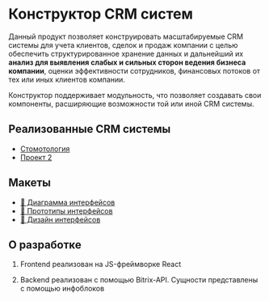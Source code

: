 # Конструктор CRM систем
<p>Данный продукт позволяет конструировать масштабируемые CRM системы для учета клиентов, сделок и продаж компании с целью обеспечить структурированное хранение данных и дальнейший их <b>анализ для выявления слабых и сильных сторон ведения бизнеса компании</b>, оценки эффективности сотрудников, финансовых потоков от тех или иных клиентов компании. </p>
<p>Конструктор поддерживает модульность, что позволяет создавать свои компоненты, расширяющие возможности той или иной CRM системы. </p>

## Реализованные CRM системы

* [Стомотология](http://google.com)
* [Проект 2](http://google.com)

## Макеты
* [🔗 Диаграмма интерфейсов](https://www.figma.com/board/ruPcvDEL0KFILHHU0a5TQ5/%D0%94%D0%B8%D0%B0%D0%B3%D1%80%D0%B0%D0%BC%D0%BC%D0%B0-%D0%B8%D0%BD%D1%82%D0%B5%D1%80%D1%84%D0%B5%D0%B9%D1%81%D0%BE%D0%B2?node-id=0-1&t=twhplulsTxE6ZhQP-1)
* [🔗 Прототипы интерфейсов](https://www.figma.com/design/G9y29acB14nWG2WTBnQm0c/%D0%9F%D1%80%D0%BE%D1%82%D0%BE%D1%82%D0%B8%D0%BF%D1%8B-%D0%B8%D0%BD%D1%82%D0%B5%D1%80%D1%84%D0%B5%D0%B9%D1%81%D0%BE%D0%B2?node-id=0-1&t=vbHetNIBl9ZFl1IP-1)
* [🔗 Дизайн интерфейсов](https://www.figma.com/design/fjhBhFtk61IYC2rTxpMaTg/%D0%94%D0%B8%D0%B7%D0%B0%D0%B9%D0%BD-%D0%B8%D0%BD%D1%82%D0%B5%D1%80%D1%84%D0%B5%D0%B9%D1%81%D0%BE%D0%B2?node-id=0-1&t=XDIcXWkdo77Vsxhm-1)


## О разработке
1. Frontend реализован на JS-фреймворке React

2. Backend реализован с помощью Bitrix-API. Сущности представлены с помощью инфоблоков
